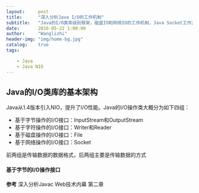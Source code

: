 ```yaml
---
layout:     post
title:      "深入分析Java I/O的工作机制"
subtitle:   "Java的I/O类库级别框架，磁盘IO和网络IO的工作机制，Java Socket工作方式，NIO介绍"
date:       2016-05-22 1:00:00
author:     "Wanglizhi"
header-img: "img/home-bg.jpg"
catalog:    true
tags:

    - Java
    - Java NIO
---
```


## Java的I/O类库的基本架构

Java从1.4版本引入NIO，提升了I/O性能。Java的I/O操作类大概分为如下四组：

- 基于字节操作的I/O接口：InputStream和OutputStream
- 基于字符操作的I/O接口：Writer和Reader
- 基于磁盘操作的I/O接口：File
- 基于网络操作的I/O接口：Socket

前两组是传输数据的数据格式，后两组主要是传输数据的方式

#### 基于字节的I/O操作接口





**参考** 深入分析Javac Web技术内幕 第二章


